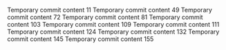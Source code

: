 Temporary commit content 11
Temporary commit content 49
Temporary commit content 72
Temporary commit content 81
Temporary commit content 103
Temporary commit content 109
Temporary commit content 111
Temporary commit content 124
Temporary commit content 132
Temporary commit content 145
Temporary commit content 155
